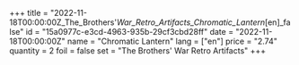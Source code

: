 +++
title = "2022-11-18T00:00:00Z_The_Brothers'_War_Retro_Artifacts_Chromatic_Lantern_[en]_false"
id = "15a0977c-e3cd-4963-935b-29cf3cbd28ff"
date = "2022-11-18T00:00:00Z"
name = "Chromatic Lantern"
lang = ["en"]
price = "2.74"
quantity = 2
foil = false
set = "The Brothers' War Retro Artifacts"
+++

